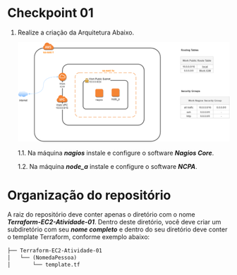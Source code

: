 # Checkpoint 01

1. Realize a criação da Arquitetura Abaixo.

    ![Arquitetura](/Terraform-EC2-Atividade-01/images/arquitetura-nagios.png)
    
    1.1. Na máquina ***nagios*** instale e configure o software ***Nagios Core***.
    
    1.2. Na máquina ***node_a*** instale e configure o software ***NCPA***.


  
# Organização do repositório

A raiz do repositório deve conter apenas o diretório com o nome ***Terraform-EC2-Atividade-01***. Dentro deste diretório, você deve criar um subdiretório com seu ***nome completo*** e dentro do seu diretório deve conter o template Terraform, conforme exemplo abaixo:

```
├── Terraform-EC2-Atividade-01
│   └── (NomedaPessoa)
│       └── template.tf
```
